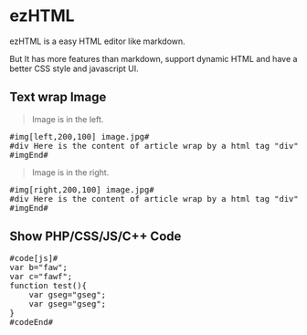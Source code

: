 # ezHTML

ezHTML is a easy HTML editor like markdown.

But It has more features than markdown,  support dynamic HTML and have a better CSS style and javascript UI.


## Text wrap Image

> Image is in the left.

<pre>
#img[left,200,100] image.jpg#
#div Here is the content of article wrap by a html tag "div".
#imgEnd#
</pre>

> Image is in the right.

<pre>
#img[right,200,100] image.jpg#
#div Here is the content of article wrap by a html tag "div".
#imgEnd#
</pre>


## Show PHP/CSS/JS/C++ Code

<pre>
#code[js]#
var b="faw";
var c="fawf";
function test(){
    var gseg="gseg";
    var gseg="gseg";
}
#codeEnd#
</pre>

